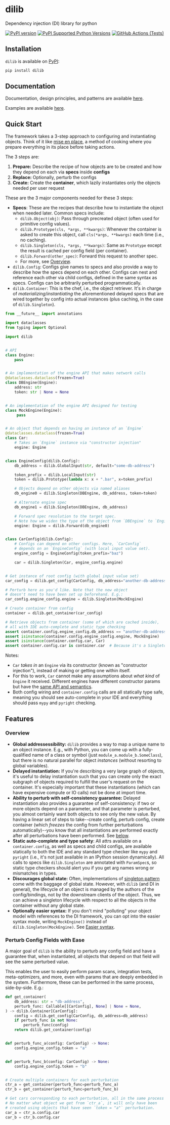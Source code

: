 # dilib

Dependency injection (DI) library for python

[![PyPI version](https://badge.fury.io/py/dilib.svg)](https://badge.fury.io/py/dilib)
[![PyPI Supported Python Versions](https://img.shields.io/pypi/pyversions/dilib.svg)](https://pypi.python.org/pypi/dilib/)
[![GitHub Actions (Tests)](https://github.com/ansatzcapital/dilib/workflows/Test/badge.svg)](https://github.com/ansatzcapital/dilib)

## Installation

`dilib` is available on [PyPI](https://pypi.org/project/dilib/):

```bash
pip install dilib
```

## Documentation

Documentation, design principles, and patterns are available [here](https://ansatzcapital.github.io/dilib).

Examples are available [here](https://github.com/ansatzcapital/dilib/tree/main/examples).

## Quick Start

The framework takes a 3-step approach to configuring and instantiating objects.
Think of it like [mise en place](https://en.wikipedia.org/wiki/Mise_en_place),
a method of cooking where you prepare everything in its place
before taking actions.

The 3 steps are:

1. **Prepare:** Describe the recipe of how objects are to be created and how
they depend on each via **specs** inside **configs**
2. **Replace:** Optionally, perturb the configs
3. **Create:** Create the **container**, which lazily instantiates only the
objects needed per user request

These are the 3 major components needed for these 3 steps:

- **Specs**: These are the recipes that
describe how to instantiate the object when needed later. Common specs
include:
    - `dilib.Object(obj)`: Pass through precreated object (often used
    for primitive config values).
    - `dilib.Prototype(cls, *args, **kwargs)`: Whenever the container
    is asked to create this object, call `cls(*args, **kwargs)`
    each time (i.e., no caching).
    - `dilib.Singleton(cls, *args, **kwargs)`: Same as `Prototype`
    except the result is cached per config field (per container).
    - `dilib.Forward(other_spec)`: Forward this request to another spec.
    - For more, see [Overview](https://ansatzcapital.github.com/dilib/latest/overview.html).
- `dilib.Config`: Configs give names to specs and also provide a
way to describe how the specs depend on each other. Configs can nest
and reference each other via child configs, defined in the same
syntax as specs. Configs can be arbitrarily perturbed programmatically.
- `dilib.Container`: This is the chef, i.e., the object retriever.
It's in charge of *materializing*/*instantiating* the aforementioned
 delayed specs that are wired together by config into actual instances
(plus caching, in the case of `dilib.Singleton`).

```python
from __future__ import annotations

import dataclasses
from typing import Optional

import dilib


# API
class Engine:
    pass


# An implementation of the engine API that makes network calls
@dataclasses.dataclass(frozen=True)
class DBEngine(Engine):
    address: str
    token: str | None = None


# An implementation of the engine API designed for testing
class MockEngine(Engine):
     pass


# An object that depends on having an instance of an `Engine`
@dataclasses.dataclass(frozen=True)
class Car:
    # Takes an `Engine` instance via "constructor injection"
    engine: Engine


class EngineConfig(dilib.Config):
    db_address = dilib.GlobalInput(str, default="some-db-address")

    token_prefix = dilib.LocalInput(str)
    token = dilib.Prototype(lambda x: x + ".bar", x=token_prefix)

    # Objects depend on other objects via named aliases
    db_engine0 = dilib.Singleton(DBEngine, db_address, token=token)

    # Alternate engine spec
    db_engine1 = dilib.Singleton(DBEngine, db_address)

    # Forward spec resolution to the target spec.
    # Note how we widen the type of the object from `DBEngine` to `Engine`.
    engine: Engine = dilib.Forward(db_engine0)


class CarConfig(dilib.Config):
    # Configs can depend on other configs. Here, `CarConfig`
    # depends on an `EngineConfig` (with local input value set).
    engine_config = EngineConfig(token_prefix="baz")

    car = dilib.Singleton(Car, engine_config.engine)


# Get instance of root config (with global input value set)
car_config = dilib.get_config(CarConfig, db_address="another-db-address")

# Perturb here as you'd like. Note that the new object
# doesn't need to have been set up beforehand. E.g.:
car_config.engine_config.engine = dilib.Singleton(MockEngine)

# Create container from config
container = dilib.get_container(car_config)

# Retrieve objects from container (some of which are cached inside),
# all with IDE auto-complete and static type checking
assert container.config.engine_config.db_address == "another-db-address"
assert isinstance(container.config.engine_config.engine, MockEngine)
assert isinstance(container.config.car, Car)
assert container.config.car is container.car  # Because it's a Singleton
```

Notes:

- `Car` *takes in* an `Engine` via its constructor
(known as "constructor injection"), instead of making or
getting one within itself.
- For this to work, `Car` cannot make any assumptions about
*what kind* of `Engine` it received. Different engines have different
constructor params but have the [same API and semantics](https://en.wikipedia.org/wiki/Liskov_substitution_principle).
- Both config wiring and `container.config` calls are all statically
type safe, meaning you should see auto-complete in your IDE and
everything should pass `mypy` and `pyright` checking.

## Features

### Overview

* **Global addressessibility:** `dilib` provides a way to map a
unique name to an object instance. E.g., with Python, you can come up
with a fully-qualified name of a class or symbol
(just `module_a.module_b.SomeClass`), but there is no natural parallel
for object *instances* (without resorting to global variables).
* **Delayed instantiation:** If you're describing a very large graph
of objects, it's useful to delay instantiation such that you can create
only the exact subgraph of objects required to fulfill the user's request
on the container. It's especially important that these instantiations
(which can have expensive compute or IO calls) not be done at import time.
* **Ability to perturb with self-consistency guarantee:** Delayed
instantiation also provides a guarantee of self-consistency: if two or more
objects depend on a parameter, and that parameter is perturbed, you almost
certainly want both objects to see only the new value. By having a linear
set of steps to take--create config, perturb config, create container
(which *freezes* the config from further perturbations automatically)--you
know that all instantiations are performed exactly
after all perturbations have been performed.
See [below](#perturb-config-fields-with-ease).
* **Static auto-complete and type safety**: All attrs available
on a `container.config`, as well as specs and child configs,
are available statically to both the IDE and
any standard type checker like `mypy` and `pyright`
(i.e., it's not just available in an IPython session dynamically).
All calls to specs like `dilib.Singleton`
are annotated with `ParamSpec`s, so static type checkers should
alert you if you get arg names wrong or mismatches in types.
* **Discourages global state:** Often, implementations
of [singleton pattern](https://en.wikipedia.org/wiki/Singleton_pattern)
come with the baggage of global state. However, with `dilib`
(and DI in general), the lifecycle of an object is managed by the
authors of the config/bindings, not by the downstream clients of the object.
Thus, we can achieve a singleton lifecycle
with respect to all the objects in the container without any global state.
* **Optionally easier syntax:** If you don't mind "polluting" your object
model with references to the DI framework, you can opt into the easier
syntax mode, writing `MockEngine()` instead of `dilib.Singleton(MockEngine)`.
See [Easier syntax](https://ansatzcapital.github.com/dilib/latest/patterns.html#easier-syntax).

### Perturb Config Fields with Ease

A major goal of `dilib` is the ability to perturb any config field
and have a guarantee that, when instantiated, all objects that depend on
that field will see the same perturbed value.

This enables the user to easily perform param scans, integration tests,
meta-optimizers, and more, even with params that are deeply
embedded in the system. Furthermore, these can be performed in the
same process, side-by-side. E.g.:

```python
def get_container(
    db_address: str = "db-address",
    perturb_func: Callable[[CarConfig], None] | None = None,
) -> dilib.Container[CarConfig]:
    config = dilib.get_config(CarConfig, db_address=db_address)
    if perturb_func is not None:
        perturb_func(config)
    return dilib.get_container(config)


def perturb_func_a(config: CarConfig) -> None:
    config.engine_config.token = "a"


def perturb_func_b(config: CarConfig) -> None:
    config.engine_config.token = "b"


# Create multiple containers for each perturbation
ctr_a = get_container(perturb_func=perturb_func_a)
ctr_b = get_container(perturb_func=perturb_func_b)

# Get cars corresponding to each perturbation, all in the same process space.
# No matter what object we get from `ctr_a`, it will only have been
# created using objects that have seen `token = "a"` perturbation.
car_a = ctr_a.config.car
car_b = ctr_b.config.car
```
